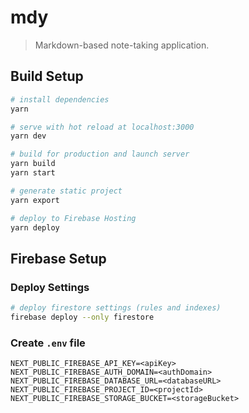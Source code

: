 # mdy

> Markdown-based note-taking application.

## Build Setup

```bash
# install dependencies
yarn

# serve with hot reload at localhost:3000
yarn dev

# build for production and launch server
yarn build
yarn start

# generate static project
yarn export

# deploy to Firebase Hosting
yarn deploy
```

## Firebase Setup

### Deploy Settings
```bash
# deploy firestore settings (rules and indexes)
firebase deploy --only firestore
```

### Create `.env` file
```
NEXT_PUBLIC_FIREBASE_API_KEY=<apiKey>
NEXT_PUBLIC_FIREBASE_AUTH_DOMAIN=<authDomain>
NEXT_PUBLIC_FIREBASE_DATABASE_URL=<databaseURL>
NEXT_PUBLIC_FIREBASE_PROJECT_ID=<projectId>
NEXT_PUBLIC_FIREBASE_STORAGE_BUCKET=<storageBucket>
```
